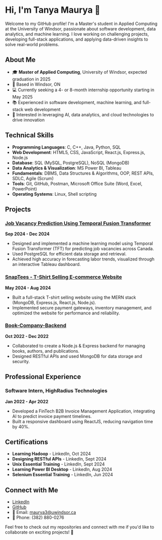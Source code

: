 # Hi, I'm Tanya Maurya 👋

Welcome to my GitHub profile! I'm a Master's student in Applied Computing at the University of Windsor, passionate about software development, data analytics, and machine learning. I love working on challenging projects, developing full-stack applications, and applying data-driven insights to solve real-world problems.

## About Me
- 🎓 **Master of Applied Computing**, University of Windsor, expected graduation in 2025
- 📍 Based in Windsor, ON
- 💻 Currently seeking a 4- or 8-month internship opportunity starting in May 2025
- 📚 Experienced in software development, machine learning, and full-stack web development
- 🌱 Interested in leveraging AI, data analytics, and cloud technologies to drive innovation

## Technical Skills
- **Programming Languages**: C, C++, Java, Python, SQL
- **Web Development**: HTML5, CSS, JavaScript, React.js, Express.js, Node.js
- **Database**: SQL (MySQL, PostgreSQL), NoSQL (MongoDB)
- **Data Analytics & Visualization**: MS Power BI, Tableau
- **Fundamentals**: DBMS, Data Structures & Algorithms, OOP, REST APIs, SDLC, Agile (Scrum)
- **Tools**: Git, GitHub, Postman, Microsoft Office Suite (Word, Excel, PowerPoint)
- **Operating Systems**: Linux, Shell scripting

## Projects

### [Job Vacancy Prediction Using Temporal Fusion Transformer](https://github.com/TanyaM01/Job-Vacancy-Prediction-)
**Sep 2024 - Dec 2024**  
- Designed and implemented a machine learning model using Temporal Fusion Transformer (TFT) for predicting job vacancies across Canada.
- Used PostgreSQL for efficient data storage and retrieval.
- Achieved high accuracy in forecasting labor trends, visualized through an interactive Tableau dashboard.

### [SnapTees - T-Shirt Selling E-commerce Website](https://github.com/TanyaM01/SnapTees-T-Shirt-Selling-E-commerce-Website)
**May 2024 - Aug 2024**  
- Built a full-stack T-shirt selling website using the MERN stack (MongoDB, Express.js, React.js, Node.js).
- Implemented secure payment gateways, inventory management, and optimized the website for performance and reliability.

### [Book-Company-Backend](https://github.com/TanyaM01/BOOK-API-PROJ)
**Oct 2022 - Dec 2022**  
- Collaborated to create a Node.js & Express backend for managing books, authors, and publications.
- Designed RESTful APIs and used MongoDB for data storage and security.

## Professional Experience

### Software Intern, HighRadius Technologies
**Jan 2022 - Apr 2022**  
- Developed a FinTech B2B Invoice Management Application, integrating AI to predict invoice payment timelines.
- Built a responsive dashboard using ReactJS, reducing navigation time by 40%.

## Certifications
- **Learning Hadoop** - LinkedIn, Oct 2024
- **Designing RESTful APIs** - LinkedIn, Sept 2024
- **Unix Essential Training** - LinkedIn, Sept 2024
- **Learning Power BI Desktop** - LinkedIn, Aug 2024
- **Selenium Essential Training** - LinkedIn, Jun 2024

## Connect with Me
- [LinkedIn](https://www.linkedin.com/in/tanya-maurya-ab2947212/)
- [GitHub](https://github.com/TanyaM01)
- 📧 Email: [maurya3@uwindsor.ca](mailto:maurya3@uwindsor.ca)
- 📱 Phone: (382) 880-0276

Feel free to check out my repositories and connect with me if you'd like to collaborate on exciting projects! 🚀
